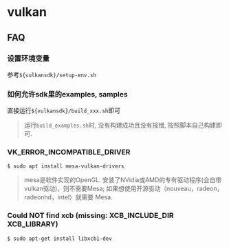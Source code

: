 # vulkan

## FAQ
### 设置环境变量
参考`${vulkansdk}/setup-env.sh`

### 如何允许sdk里的examples, samples
直接运行`${vulkansdk}/build_xxx.sh`即可

> 运行`build_examples.sh`时, 没有构建成功且没有报错, 按照脚本自己构建即可.

### VK_ERROR_INCOMPATIBLE_DRIVER
```
$ sudo apt install mesa-vulkan-drivers
```

> mesa是软件实现的OpenGL. 安装了NVidia或AMD的专有驱动程序(会自带vulkan驱动)，则不需要Mesa; 如果想使用开源驱动（nouveau，radeon，radeonhd，intel）就需要 Mesa.

### Could NOT find xcb (missing: XCB_INCLUDE_DIR XCB_LIBRARY)
```
$ sudo apt-get install libxcb1-dev
```